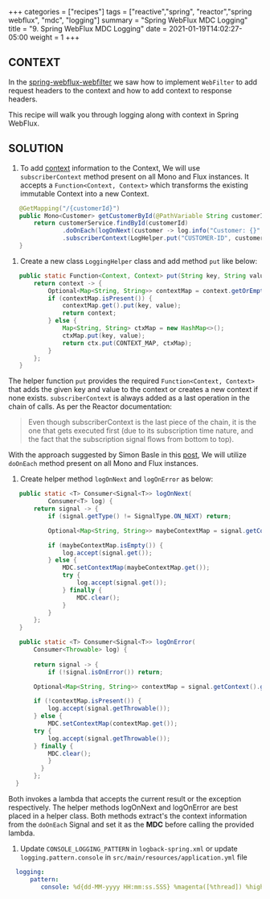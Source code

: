 +++
categories = ["recipes"]
tags = ["reactive","spring", "reactor","spring webflux", "mdc", "logging"]
summary = "Spring WebFlux MDC Logging"
title = "9. Spring WebFlux MDC Logging"
date = 2021-01-19T14:02:27-05:00
weight = 1
+++

## CONTEXT
In the [spring-webflux-webfilter](/recipes-reactive/spring-webflux-webfilter) we saw how to implement `WebFilter` to add request headers
to the context and how to add context to response headers. 

This recipe will walk you through logging along with context in Spring WebFlux.

## SOLUTION

1. To add [context](https://projectreactor.io/docs/core/release/reference/#context) information to the Context, 
   We will use `subscriberContext` method present on all Mono and Flux instances. 
   It accepts a `Function<Context, Context>` which transforms the existing immutable Context into a new Context.
 ```java
    @GetMapping("/{customerId}")
    public Mono<Customer> getCustomerById(@PathVariable String customerId){
        return customerService.findById(customerId)
                .doOnEach(logOnNext(customer -> log.info("Customer: {}", customer)))
                .subscriberContext(LogHelper.put("CUSTOMER-ID", customerId));
    }
 ```
1. Create a new class `LoggingHelper` class and add method `put` like below:

 ```java
    public static Function<Context, Context> put(String key, String value) {
        return context -> {
            Optional<Map<String, String>> contextMap = context.getOrEmpty(CONTEXT_MAP);
            if (contextMap.isPresent()) {
                contextMap.get().put(key, value);
                return context;
            } else {
                Map<String, String> ctxMap = new HashMap<>();
                ctxMap.put(key, value);
                return ctx.put(CONTEXT_MAP, ctxMap);
            }
        };
    }
 ```
   The helper function `put` provides the required `Function<Context, Context>` that adds the given key and value to the context or creates a new context if none exists.
   `subscriberContext` is always added as a last operation in the chain of calls. As per the Reactor documentation:

> Even though subscriberContext is the last piece of the chain, it is the one that gets executed first (due to its subscription time nature, and the fact that the subscription signal flows from bottom to top).

   With the approach suggested by Simon Basle in this [post](https://simonbasle.github.io/2018/02/contextual-logging-with-reactor-context-and-mdc/), We will utilize
   `doOnEach` method present on all Mono and Flux instances.

1. Create helper method `logOnNext` and `logOnError` as below:

 ```java
    public static <T> Consumer<Signal<T>> logOnNext(
            Consumer<T> log) {
        return signal -> {
            if (signal.getType() != SignalType.ON_NEXT) return;

            Optional<Map<String, String>> maybeContextMap = signal.getContext().getOrEmpty(CONTEXT_MAP);

            if (maybeContextMap.isEmpty()) {
                log.accept(signal.get());
            } else {
                MDC.setContextMap(maybeContextMap.get());
                try {
                    log.accept(signal.get());
                } finally {
                    MDC.clear();
                }
            }
        };
    }

    public static <T> Consumer<Signal<T>> logOnError(
        Consumer<Throwable> log) {
        
        return signal -> {
            if (!signal.isOnError()) return;

        Optional<Map<String, String>> contextMap = signal.getContext().getOrEmpty(CONTEXT_MAP);

        if (!contextMap.isPresent()) {
            log.accept(signal.getThrowable());
        } else {
            MDC.setContextMap(contextMap.get());
        try {
            log.accept(signal.getThrowable());
        } finally {
            MDC.clear();
            }
          }
        };
   }    
 ```
   Both invokes a lambda that accepts the current result or the exception respectively. The helper methods logOnNext and logOnError are best placed in a helper class. 
   Both methods extract's the context information from the `doOnEach` Signal and set it as the **MDC** before calling the provided lambda.

1. Update `CONSOLE_LOGGING_PATTERN` in `logback-spring.xml` or update `logging.pattern.console` in `src/main/resources/application.yml` file
 
 ```yaml
   logging:
       pattern:
          console: %d{dd-MM-yyyy HH:mm:ss.SSS} %magenta([%thread]) %highlight(%-5level) %logger.%M - %mdc%msg%n
 ```